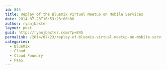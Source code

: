 ```yaml
---
id: 845
title: Replay of the Bluemix Virtual Meetup on Mobile Services
date: 2014-07-23T16:53:23+00:00
author: ryanjbaxter
layout: post
guid: http://ryanjbaxter.com/?p=845
permalink: /2014/07/23/replay-of-bluemix-virtual-meetup-on-mobile-services/
categories:
  - BlueMix
  - Cloud
  - Cloud Foundry
  - PaaS
---
```

<span class="youtube"></span>